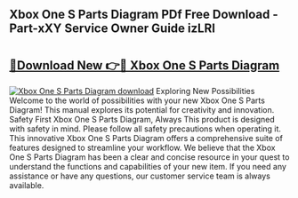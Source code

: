 ## Xbox One S Parts Diagram PDf Free Download - Part-xXY Service Owner Guide izLRI

# <h2><a href="http://dfi242.blite.top/?on=Xbox+One+S+Parts+Diagram">🔗Download New 👉🔴 Xbox One S Parts Diagram</a></h2>

[![Xbox One S Parts Diagram download](https://i.imgur.com/lujVjoI.png)](http://dfi242.blite.top/?on=Xbox+One+S+Parts+Diagram)
Exploring New Possibilities Welcome to the world of possibilities with your new Xbox One S Parts Diagram! This manual explores its potential for creativity and innovation. Safety First Xbox One S Parts Diagram, Always This product is designed with safety in mind. Please follow all safety precautions when operating it. This innovative Xbox One S Parts Diagram offers a comprehensive suite of features designed to streamline your workflow. We believe that the Xbox One S Parts Diagram has been a clear and concise resource in your quest to understand the functions and capabilities of your new item. If you need any assistance or have any questions, our customer service team is always available.
